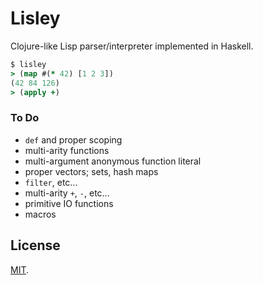 # Lisley

Clojure-like Lisp parser/interpreter implemented in Haskell.

```clojure
$ lisley
> (map #(* 42) [1 2 3])
(42 84 126)
> (apply +)
```

### To Do

* `def` and proper scoping
* multi-arity functions
* multi-argument anonymous function literal
* proper vectors; sets, hash maps
* `filter`, etc...
* multi-arity `+`, `-`, etc...
* primitive IO functions
* macros

## License

[MIT](LICENSE).
